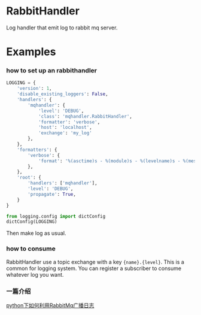 RabbitHandler
=============
Log handler that emit log to rabbit mq server.


Examples
========

### how to set up an rabbithandler

```python
LOGGING = {
    'version': 1,
    'disable_existing_loggers': False,
    'handlers': {
        'mqhandler': {
            'level': 'DEBUG',
            'class': 'mqhandler.RabbitHandler',
            'formatter': 'verbose',
            'host': 'localhost',
            'exchange': 'my_log'
        },
    },
    'formatters': {
        'verbose': {
            'format': '%(asctime)s - %(module)s - %(levelname)s - %(message)s'
        },
    },
    'root': {
        'handlers': ['mqhandler'],
        'level': 'DEBUG',
        'propagate': True,
    }
}

from logging.config import dictConfig
dictConfig(LOGGING)
```

Then make log as usual.

### how to consume

RabbitHandler use a topic exchange with a key `{name}.{level}`. This is a common for logging system. You can register a subscriber to consume whatever log you want.  

### 一篇介绍
[python下如何利用RabbitMq广播日志](http://www.z1xiong.me/blog/2016/05/03/building-log-system-with-rabbitmq-and-python.html)

